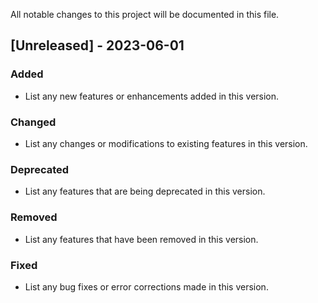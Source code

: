 All notable changes to this project will be documented in this file.

## [Unreleased] - 2023-06-01

### Added
- List any new features or enhancements added in this version.

### Changed
- List any changes or modifications to existing features in this version.

### Deprecated
- List any features that are being deprecated in this version.

### Removed
- List any features that have been removed in this version.

### Fixed
- List any bug fixes or error corrections made in this version.


